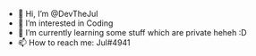 - 👋 Hi, I’m @DevTheJul
- 👀 I’m interested in Coding
- 🌱 I’m currently learning some stuff which are private heheh :D
- 📫 How to reach me: Jul#4941

<!---
DevTheJul/DevTheJul is a ✨ special ✨ repository because its `README.md` (this file) appears on your GitHub profile.
You can click the Preview link to take a look at your changes.
--->
